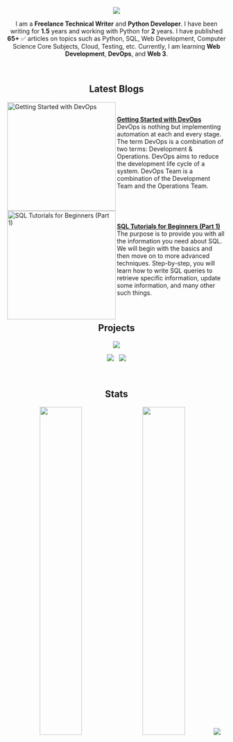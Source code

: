 <!-- Main Header -->

<p align="center">
<img src="https://user-images.githubusercontent.com/69134468/208226500-c679c10d-baf8-46a2-b592-2933c609584d.png">
</p>

<!-- ---------------------------------- -->

<!-- ------------------------------ About me ----------------------------------- -->

<div align="center">
  
I am a **Freelance Technical Writer** and **Python Developer**. I have been writing for **1.5** years and working with Python for **2** years. I have published **65+** ✅ articles on topics such as Python, SQL, Web Development, Computer Science Core Subjects, Cloud, Testing, etc. Currently, I am learning **Web Development**, **DevOps**, and **Web 3**.

<br>  
  
</div>

<!-- ------------------------------------------------------ -->


<!-- My Latest Blogs Published -->

<h2 align="center">Latest Blogs</h2>

<p align="left">

<!--  --------------------------------- 1st Blog Start ----------------------------------------- -->
     
<a href="https://triposat.hashnode.dev/getting-started-with-devops" title="Getting Started with DevOps"><img src="https://user-images.githubusercontent.com/69134468/215691973-26718254-9119-400b-abdd-01915aa49e70.png" alt="Getting Started with DevOps" width="250px" align="left" /></a>

</br>

<a href="https://triposat.hashnode.dev/getting-started-with-devops" title="Getting Started with DevOps"><strong>Getting Started with DevOps</strong></a></br>
DevOps is nothing but implementing automation at each and every stage. The term DevOps is a combination of two terms: Development & Operations. DevOps aims to reduce the development life cycle of a system. DevOps Team is a combination of the Development Team and the Operations Team.

<!-- ------------------------------------- 1st Blog End ------------------------------- -->

</br>

</p>

<p align="left">
<!-- ---------------------------- 2nd Blog Start -------------------------------- -->

<a href="https://www.showwcase.com/show/18713/sql-tutorials-for-a-part-1" title="SQL Tutorials for Beginners (Part 1)"><img src="https://user-images.githubusercontent.com/69134468/208227108-aecb5fb2-cf97-47ec-8175-f35a12b90992.png" alt="SQL Tutorials for Beginners (Part 1)" width="250px" align="left" /></a>

</br>

<a href="https://www.showwcase.com/show/18713/sql-tutorials-for-a-part-1" title="SQL Tutorials for Beginners (Part 1)"><strong>SQL Tutorials for Beginners (Part 1)</strong></a></br>
The purpose is to provide you with all the information you need about SQL. We will begin with the basics and then move on to more advanced techniques. Step-by-step, you will learn how to write SQL queries to retrieve specific information, update some information, and many other such things.


<!-- --------------------------------- 2nd Blog End --------------------------------------- -->

</p> 

<!-- ------------------------------ -->


<!-- Some Featured Projects -->

</br>

<h2 align="center">Projects</h2>

<p align = "center">
     <a href="https://github.com/triposat/College-Portal"><img src="https://github-readme-stats.vercel.app/api/pin/?username=triposat&repo=College-Portal&show_icons=true&theme=react&cache_seconds=30&hide_border=true"  /></a>
</p>

 <p align = "center">
     <a href="https://github.com/triposat/Marvin-Assistant"><img  src="https://github-readme-stats.vercel.app/api/pin/?username=triposat&repo=Marvin-Assistant&show_icons=true&theme=react&cache_seconds=30&hide_border=true"  /></a> &nbsp;
   <a href="https://github.com/triposat/Covid-19_Cases_Visualization"><img src="https://github-readme-stats.vercel.app/api/pin/?username=triposat&repo=Covid-19_Cases_Visualization&show_icons=true&theme=react&cache_seconds=30&hide_border=true" /></a>
</p>

<!-- -------------------- -->



</br>
<!-- GitHub Stats -->

<h2 align="center">Stats</h2>
<p align="center">
  <img width="44%" src="https://github-readme-stats.vercel.app/api?username=triposat&theme=react&cache_seconds=30&hide_border=true"/>&nbsp;&nbsp;&nbsp;
  <img width="44%" src="https://github-readme-streak-stats.herokuapp.com/?user=triposat&theme=react&cache_seconds=30&hide_border=true"/>
  <img src="https://github-profile-summary-cards.vercel.app/api/cards/profile-details?username=triposat&theme=dracula"/>
</p>

<!-- ------------------------------ -->







<!--  <h2 align="center">&#128200; Coding Stats</h2>
<p align="center">
<img src="https://leetcard.jacoblin.cool/leet_satyam?ext=contest&border=1&theme=dark"/></a>
</p>
 -->


<!-- <a id="raw-url" href="https://drive.google.com/drive/folders/10ntiSJbqdf3WCHgT9P0YnhzoAT7zMHvA?usp=sharing"><img src="https://img.shields.io/badge/DOWNLOAD-RESUME-black.svg?logo=docusign&logoColor=yellow&style=for-the-badge"/></a> -->
<!-- <a id="raw-url" href="https://leetcode.com/leet_satyam/"><img src="https://img.shields.io/badge/LeetCode-Profile-black.svg?logo=leetcode&logoColor=yellow&style=for-the-badge"/></a>
<a id="raw-url" href="https://auth.geeksforgeeks.org/user/gittysatyam/profile"><img src="https://img.shields.io/badge/GeeksForGeeks-Profile-black.svg?logo=GeeksforGeeks&logoColor=green&style=for-the-badge"/></a> -->


<!-- <h2 align="center">Hacktoberfest 2022</h2>
<p align = "center">
     <img width=90% height=90% src="https://holopin.me/geeky_satyam"/>
</p>
 -->

<!--
<h2 align="center"><img src="https://cdn.icon-icons.com/icons2/10/PNG/256/openfolderarrow_abierta_decarpetas_1558.png" width="20px"> Project Open for Contribution</h2>
<table align="center">
    <thead align="center">
        <tr border: 1px;>
            <td><b>Mini Projects</b></td>
            <td><b>🌟 Stars</b></td>
            <td><b>🍴 Forks</b></td>
            <td><b>🐛 Issues</b></td>
            <td><b>🔔 Pull Requests</b></td>
            <td><b>👨‍💻 Language</b></td>
        </tr>
     </thead>
    <tbody>
         <tr>
            <td><a href="https://github.com/Iamtripathisatyam/Mini_Assistant"</a><b>Virtual Assistant</b></td>
            <td><img alt="Stars"src="https://img.shields.io/github/stars/Iamtripathisatyam/Mini_Assistant?style=flat-square&labelColor=343b41"/></td>
            <td><img alt="Forks"src="https://img.shields.io/github/forks/Iamtripathisatyam/Mini_Assistant?style=flat-square&labelColor=343b41"/></td>
            <td><img alt="Issues"src="https://img.shields.io/github/issues/Iamtripathisatyam/Mini_Assistant?style=flat-square&labelColor=343b41"/></td>
            <td><img alt="Pull Requests"src="https://img.shields.io/github/issues-pr/Iamtripathisatyam/Mini_Assistant?style=flat-square"/></td>
            <td><img alt="Language"src="https://img.shields.io/github/languages/top/Iamtripathisatyam/Mini_Assistant?label=Python&style=flat-square"/></td>
        </tr>
    </tbody>        
</table>
-->
